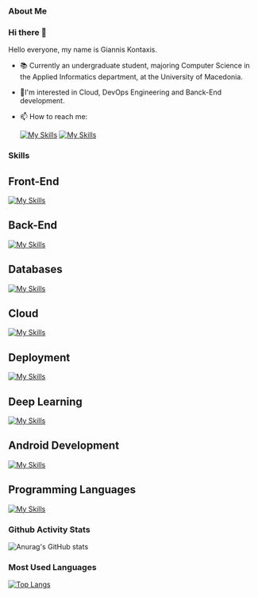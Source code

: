 ### About Me

### Hi there 👋

<!--
**gianniskontaxis/gianniskontaxis** is a ✨ _special_ ✨ repository because its `README.md` (this file) appears on your GitHub profile.
-->
Hello everyone, my name is Giannis Kontaxis.

- 📚 Currently an undergraduate student, majoring Computer Science in the Applied Informatics department, at the University of Macedonia.
- 🔐I'm interested in Cloud, DevOps Engineering and Banck-End development.
- 📫 How to reach me:
  
  [![My Skills](https://skillicons.dev/icons?i=linkedin)](https://www.linkedin.com/in/ioannis-kontaxis-197914225/)
  [![My Skills](https://skillicons.dev/icons?i=gmail)](mailto:gianniskontaxis9@gmail.com)

### Skills
  ## Front-End
  
[![My Skills](https://skillicons.dev/icons?i=js,ts,html,css,react,tailwind)](https://skillicons.dev)

## Back-End
[![My Skills](https://skillicons.dev/icons?i=java,spring,nodejs,expressjs,php)](https://skillicons.dev)

## Databases

[![My Skills](https://skillicons.dev/icons?i=mongodb,mysql,firebase)](https://skillicons.dev)


  ## Cloud 
  
[![My Skills](https://skillicons.dev/icons?i=aws)](https://skillicons.dev)

  ## Deployment 
  
[![My Skills](https://skillicons.dev/icons?i=kubernetes,docker)](https://skillicons.dev)  

  ## Deep Learning
  
[![My Skills](https://skillicons.dev/icons?i=python,tensorflow)](https://skillicons.dev)

  ## Android Development
  
[![My Skills](https://skillicons.dev/icons?i=androidstudio)](https://skillicons.dev)

  ## Programming Languages
[![My Skills](https://skillicons.dev/icons?i=js,java,python,c)](https://skillicons.dev)


### Github Activity Stats
![Anurag's GitHub stats](https://github-readme-stats.vercel.app/api?username=gianniskontaxis&show_icons=true&theme=radical)

### Most Used Languages
[![Top Langs](https://github-readme-stats.vercel.app/api/top-langs?username=gianniskontaxis&layout=compact)](https://github-readme-stats.vercel.app/)
